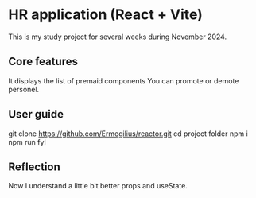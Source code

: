 # HR application (React + Vite)

This is my study project for several weeks during November 2024.

## Core features

It displays the list of premaid components
You can promote or demote personel.

## User guide

git clone https://github.com/Ermegilius/reactor.git
cd project folder
npm i
npm run fyl

## Reflection

Now I understand a little bit better props and useState.
